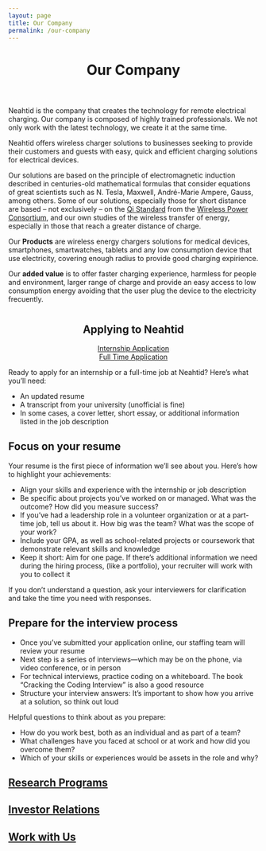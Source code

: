 ```yaml
---
layout: page
title: Our Company
permalink: /our-company
---
```

<!-- first section -->
<header class="headblock company-1">
	<h1>Our Company</h1>
</header>
<section class="company-2">
	<div class="container">
		<div class="row">
			<p>Neahtid is the company that creates the technology for remote electrical charging. Our company is composed of highly trained professionals. We not only work with the latest technology, we create it at the same time.</p>
			<p>Neahtid offers wireless charger solutions to businesses seeking to provide their customers and guests with easy, quick and efficient charging solutions for electrical devices.</p>
			<p>Our solutions are based on the principle of electromagnetic induction described in centuries-old mathematical formulas that consider equations of great scientists such as N. Tesla, Maxwell, André-Marie Ampere, Gauss, among others. Some of our solutions, especially those for short distance are based – not exclusively – on the <a href="https://en.wikipedia.org/wiki/Qi_(standard)" target="_blank" rel="noopener">Qi Standard</a> from the <a href="https://en.wikipedia.org/wiki/Wireless_Power_Consortium" target="_blank" rel="noopener">Wireless Power Consortium</a>, and our own studies of the wireless transfer of energy, especially in those that reach a greater distance of charge.</p>
			<p>Our <b>Products</b> are wireless energy chargers solutions for medical devices, smartphones, smartwatches, tablets and any low consumption device that use electricity, covering enough radius to provide good charging expirience.</p>
			<p>Our <b>added value</b> is to offer faster charging experience, harmless for people and environment, larger range of charge and provide an easy access to low consumption energy avoiding that the user plug the device to the electricity frecuently.</p>
			</div>
		</div>
</section>
<section>
	 <div class="container">
		<div class="row" style="text-align: center; margin-top: 40px;">	
			<div class="col-12 col-md-12 mt-12">
				<h1>Applying to Neahtid</h1>
			</div>
			<div class="flex-btn-container container">
				<div class="row">
					<div class="col-12 col-md-6 centered mt-1 mb-1">
						<a class="btn btn-success" href="https://goo.gl/forms/KymqcRJKFebiGfaJ3" target="_blank">Internship Application</a>
					</div>
					<div class="col-12 col-md-6 centered mt-1 mb-1">
						<a class="btn btn-info" href="https://goo.gl/forms/wJCzyBT6n0PDMShl1" target="_blank">Full Time Application</a>
					</div>
				</div>
			</div>
		</div>
		<div class="row">
			<div class="col-6 col-md-6 mt-3">
				<div class="container">
					<p>Ready to apply for an internship or a full-time job at Neahtid? Here’s what you’ll need:</p>
					<ul>
						<li>An updated resume</li>
						<li>A transcript from your university (unofficial is fine)</li>
						<li>In some cases, a cover letter, short essay, or additional information listed in the job description</li>
					</ul>
					<h2>Focus on your resume</h2>
					<p>Your resume is the first piece of information we’ll see about you. Here’s how to highlight your achievements:</p>
					<ul>
						<li>Align your skills and experience with the internship or job description</li>
						<li>Be specific about projects you’ve worked on or managed. What was the outcome? How did you measure success?</li>
						<li>If you’ve had a leadership role in a volunteer organization or at a part-time job, tell us about it. How big was the team? What was the scope of your work?</li>
						<li>Include your GPA, as well as school-related projects or coursework that demonstrate relevant skills and knowledge</li>
						<li>Keep it short: Aim for one page. If there’s additional information we need during the hiring process, (like a portfolio), your recruiter will work with you to collect it</li>
					</ul>
				</div>
			</div>
			<div class="col-6 col-md-6 mt-3">
				<div class="container">
					<p>If you don’t understand a question, ask your interviewers for clarification and take the time you need with responses.</p>
					<h2>Prepare for the interview process</h2>
					<ul>
						<li>Once you’ve submitted your application online, our staffing team will review your resume</li>
						<li>Next step is a series of interviews—which may be on the phone, via video conference, or in person</li>
						<li>For technical interviews, practice coding on a whiteboard. The book “Cracking the Coding Interview” is also a good resource</li>
						<li>Structure your interview answers: It’s important to show how you arrive at a solution, so think out loud</li>
					</ul>
					<p>Helpful questions to think about as you prepare:</p>
					<ul>
						<li>How do you work best, both as an individual and as part of a team?</li>
						<li>What challenges have you faced at school or at work and how did you overcome them?</li>
						<li>Which of your skills or experiences would be assets in the role and why?</li>
					</ul>
				</div>
			</div>
		</div>
	</div>
</section>
<section>
	<div class="container">
		<div class="row">
			<div class="col-12 col-md-4">
				<a href="./research-program.html" class="contact-badge company-research">
					<h2>Research Programs</h2>
				</a>
				<a href="./investor-relations.html" class="contact-badge company-relations">
					<h2>Investor Relations</h2>
				</a>
				<a href="https://goo.gl/forms/wJCzyBT6n0PDMShl1" target="_blank" class="contact-badge company-work">
					<h2>Work with Us</h2>
				</a>
			</div>
		</div>
	</div>
</section>
